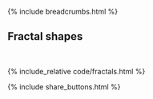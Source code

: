 {% include breadcrumbs.html %}

## Fractal shapes
<div class="header_line"><br/></div>

<p style="clear: both;"></p>

{% include_relative code/fractals.html %}

<p style="clear: both;"></p>

{% include share_buttons.html %}
